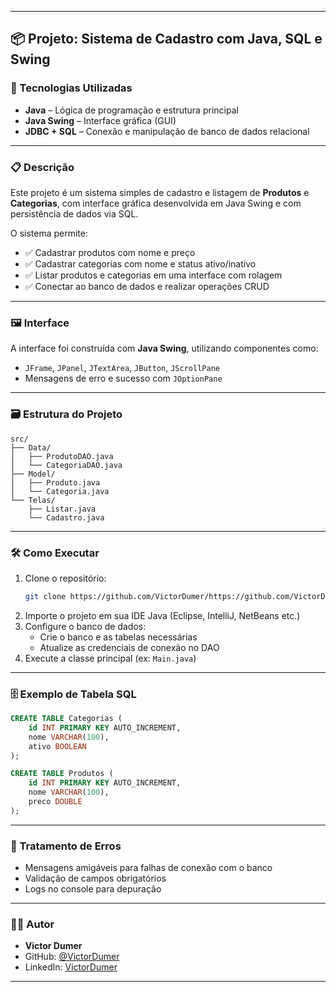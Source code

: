 
---

## 📦 Projeto: Sistema de Cadastro com Java, SQL e Swing

### 🧰 Tecnologias Utilizadas
- **Java** – Lógica de programação e estrutura principal
- **Java Swing** – Interface gráfica (GUI)
- **JDBC + SQL** – Conexão e manipulação de banco de dados relacional
---

### 📋 Descrição
Este projeto é um sistema simples de cadastro e listagem de **Produtos** e **Categorias**, com interface gráfica desenvolvida em Java Swing e com persistência de dados via SQL.

O sistema permite:
- ✅ Cadastrar produtos com nome e preço
- ✅ Cadastrar categorias com nome e status ativo/inativo
- ✅ Listar produtos e categorias em uma interface com rolagem
- ✅ Conectar ao banco de dados e realizar operações CRUD

---

### 🖼️ Interface
A interface foi construída com **Java Swing**, utilizando componentes como:
- `JFrame`, `JPanel`, `JTextArea`, `JButton`, `JScrollPane`
- Mensagens de erro e sucesso com `JOptionPane`

---

### 🗃️ Estrutura do Projeto
```
src/
├── Data/
│   ├── ProdutoDAO.java
│   └── CategoriaDAO.java
├── Model/
│   ├── Produto.java
│   └── Categoria.java
└── Telas/
    ├── Listar.java
    └── Cadastro.java
```

---

### 🛠️ Como Executar
1. Clone o repositório:
   ```bash
   git clone https://github.com/VictorDumer/https://github.com/VictorDumer/Java-SQL-Att.git
   ```
2. Importe o projeto em sua IDE Java (Eclipse, IntelliJ, NetBeans etc.)
3. Configure o banco de dados:
   - Crie o banco e as tabelas necessárias
   - Atualize as credenciais de conexão no DAO
4. Execute a classe principal (ex: `Main.java`)

---

### 🗄️ Exemplo de Tabela SQL

```sql
CREATE TABLE Categorias (
    id INT PRIMARY KEY AUTO_INCREMENT,
    nome VARCHAR(100),
    ativo BOOLEAN
);

CREATE TABLE Produtos (
    id INT PRIMARY KEY AUTO_INCREMENT,
    nome VARCHAR(100),
    preco DOUBLE
);
```

---

### 🚨 Tratamento de Erros
- Mensagens amigáveis para falhas de conexão com o banco
- Validação de campos obrigatórios
- Logs no console para depuração

---



### 👨‍💻 Autor
- **Victor Dumer**
- GitHub: [@VictorDumer](https://github.com/VictorDumer)
- LinkedIn: [VictorDumer](https://linkedin.com/in/VictorDumer)

---
